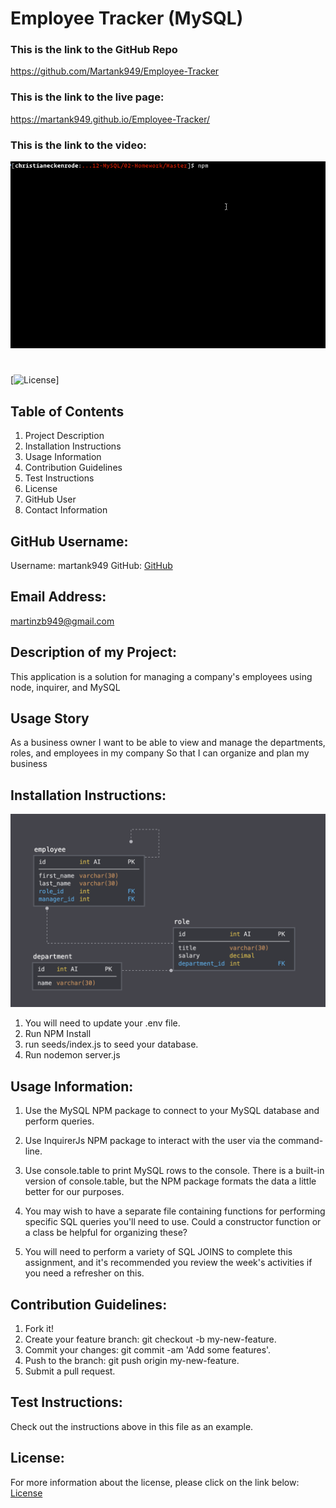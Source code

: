 # Employee Tracker (MySQL)

### This is the link to the GitHub Repo

https://github.com/Martank949/Employee-Tracker

### This is the link to the live page:

https://martank949.github.io/Employee-Tracker/

### This is the link to the video:

![Employee Tracker](Assets/employee-tracker.gif)

#

[![License](https://img.shields.io/badge/License-Apache-blue.svg "License Badge")]

## Table of Contents

1. Project Description
2. Installation Instructions
3. Usage Information
4. Contribution Guidelines
5. Test Instructions
6. License
7. GitHub User
8. Contact Information

## GitHub Username:

Username: martank949
GitHub: [GitHub](https://github.com/martank949)

## Email Address:

martinzb949@gmail.com

## Description of my Project:

This application is a solution for managing a company's employees using node, inquirer, and MySQL

## Usage Story

As a business owner
I want to be able to view and manage the departments, roles, and employees in my company
So that I can organize and plan my business

## Installation Instructions:

![Database Schema](Assets/schema.png)

1. You will need to update your .env file.
2. Run NPM Install
3. run seeds/index.js to seed your database.
4. Run nodemon server.js

## Usage Information:

1. Use the MySQL NPM package to connect to your MySQL database and perform queries.

2. Use InquirerJs NPM package to interact with the user via the command-line.

3. Use console.table to print MySQL rows to the console. There is a built-in version of console.table, but the NPM package formats the data a little better for our purposes.

4. You may wish to have a separate file containing functions for performing specific SQL queries you'll need to use. Could a constructor function or a class be helpful for organizing these?

5. You will need to perform a variety of SQL JOINS to complete this assignment, and it's recommended you review the week's activities if you need a refresher on this.

## Contribution Guidelines:

1. Fork it!
2. Create your feature branch: git checkout -b my-new-feature.
3. Commit your changes: git commit -am 'Add some features'.
4. Push to the branch: git push origin my-new-feature.
5. Submit a pull request.

## Test Instructions:

Check out the instructions above in this file as an example.

## License:

For more information about the license, please click on the link below:
[License](https://opensource.org/licenses/Apache)
